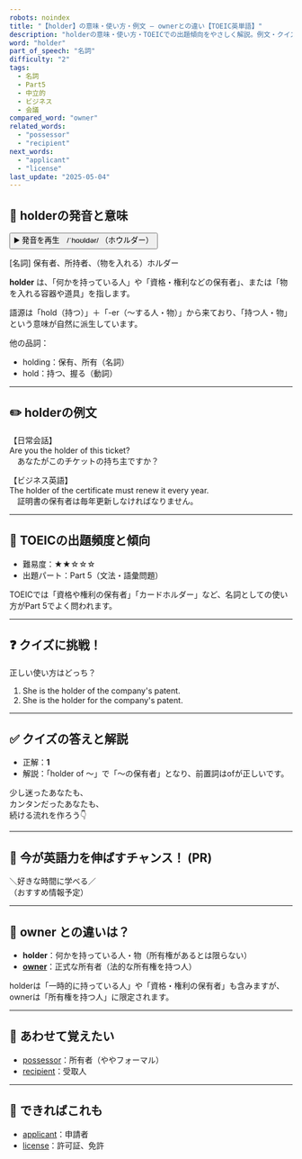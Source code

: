 ```yaml
---
robots: noindex
title: "【holder】の意味・使い方・例文 ― ownerとの違い【TOEIC英単語】"
description: "holderの意味・使い方・TOEICでの出題傾向をやさしく解説。例文・クイズ付きでownerとの違いもわかりやすく学べます。"
word: "holder"
part_of_speech: "名詞"
difficulty: "2"
tags:
  - 名詞
  - Part5
  - 中立的
  - ビジネス
  - 会議
compared_word: "owner"
related_words:
  - "possessor"
  - "recipient"
next_words:
  - "applicant"
  - "license"
last_update: "2025-05-04"
---
```


## 🔰 holderの発音と意味

<button class="play-audio" onclick="playTTS('holder')">
  <span class="play-audio-main">
    ▶️ 発音を再生　/ˈhoʊldər/
  </span>
  <span class="play-audio-sub">
    （ホウルダー）
  </span>
</button>

[名詞] 保有者、所持者、（物を入れる）ホルダー

**holder** は、「何かを持っている人」や「資格・権利などの保有者」、または「物を入れる容器や道具」を指します。

語源は「hold（持つ）」＋「-er（～する人・物）」から来ており、「持つ人・物」という意味が自然に派生しています。

他の品詞：  
- holding：保有、所有（名詞）
- hold：持つ、握る（動詞）

---

## ✏️ holderの例文

【日常会話】  
Are you the holder of this ticket?  
　あなたがこのチケットの持ち主ですか？

【ビジネス英語】  
The holder of the certificate must renew it every year.  
　証明書の保有者は毎年更新しなければなりません。

---

## 🎯 TOEICの出題頻度と傾向

- 難易度：★★☆☆☆
- 出題パート：Part 5（文法・語彙問題）

TOEICでは「資格や権利の保有者」「カードホルダー」など、名詞としての使い方がPart 5でよく問われます。

---

## ❓ クイズに挑戦！

正しい使い方はどっち？

1. She is the holder of the company's patent.  
2. She is the holder for the company's patent.

---

## ✅ クイズの答えと解説

- 正解：**1**
- 解説：「holder of ～」で「～の保有者」となり、前置詞はofが正しいです。

少し迷ったあなたも、  
カンタンだったあなたも、  
続ける流れを作ろう👇️

---

## 🚀 今が英語力を伸ばすチャンス！ (PR)

<div class="info-center">
＼好きな時間に学べる／<br>  
（おすすめ情報予定）
</div>

---

## 🤔  owner との違いは？

- **holder**：何かを持っている人・物（所有権があるとは限らない）
- **[owner](/word/owner/)**：正式な所有者（法的な所有権を持つ人）

holderは「一時的に持っている人」や「資格・権利の保有者」も含みますが、ownerは「所有権を持つ人」に限定されます。

---

## 🧩 あわせて覚えたい

- [possessor](/word/possessor/)：所有者（ややフォーマル）
- [recipient](/word/recipient/)：受取人

---

## 📖 できればこれも

- [applicant](/word/applicant/)：申請者
- [license](/word/license/)：許可証、免許

<!-- cvid: aid26_bid36 -->
